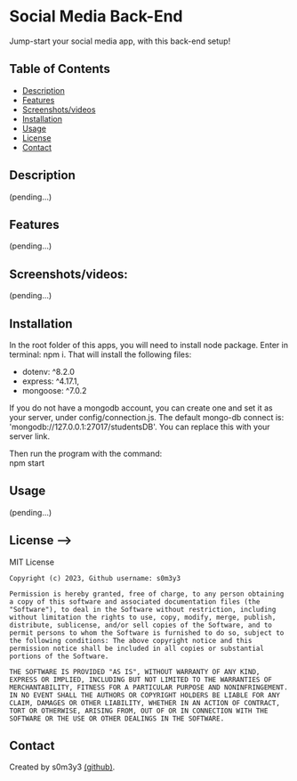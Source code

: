 # Social Media Back-End
Jump-start your social media app, with this back-end setup! 

## Table of Contents

- [Description](#description)
- [Features](#features)
- [Screenshots/videos](#Screenshots/videos)
- [Installation](#Installation)
- [Usage](#usage)
- [License](#license)
- [Contact](#contact)

## Description
(pending...)

## Features
(pending...)

## Screenshots/videos:
(pending...)

## Installation
In the root folder of this apps, you will need to install node package. Enter in terminal: npm i. 
That will install the following files: 
* dotenv: ^8.2.0
* express: ^4.17.1,
* mongoose: ^7.0.2

If you do not have a mongodb account, you can create one and set it as your server, under config/connection.js. 
The default mongo-db connect is: 'mongodb://127.0.0.1:27017/studentsDB'. You can replace this with your server link. 

Then run the program with the command:  
  npm start

## Usage
(pending...)

## License -->

  MIT License

    Copyright (c) 2023, Github username: s0m3y3
    
    Permission is hereby granted, free of charge, to any person obtaining a copy of this software and associated documentation files (the "Software"), to deal in the Software without restriction, including without limitation the rights to use, copy, modify, merge, publish, distribute, sublicense, and/or sell copies of the Software, and to permit persons to whom the Software is furnished to do so, subject to the following conditions: The above copyright notice and this permission notice shall be included in all copies or substantial portions of the Software.
    
    THE SOFTWARE IS PROVIDED "AS IS", WITHOUT WARRANTY OF ANY KIND, EXPRESS OR IMPLIED, INCLUDING BUT NOT LIMITED TO THE WARRANTIES OF MERCHANTABILITY, FITNESS FOR A PARTICULAR PURPOSE AND NONINFRINGEMENT. IN NO EVENT SHALL THE AUTHORS OR COPYRIGHT HOLDERS BE LIABLE FOR ANY CLAIM, DAMAGES OR OTHER LIABILITY, WHETHER IN AN ACTION OF CONTRACT, TORT OR OTHERWISE, ARISING FROM, OUT OF OR IN CONNECTION WITH THE SOFTWARE OR THE USE OR OTHER DEALINGS IN THE SOFTWARE.


## Contact

Created by s0m3y3 [(github)](https://github.com/s0m3y3/socialMedia_back-end).  
